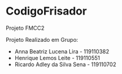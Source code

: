 # CodigoFrisador
Projeto FMCC2

Projeto Realizado em Grupo:

- Anna Beatriz Lucena Lira - 119110382
- Henrique Lemos Leite - 119110551
- Ricardo Adley da Silva Sena - 119110702
